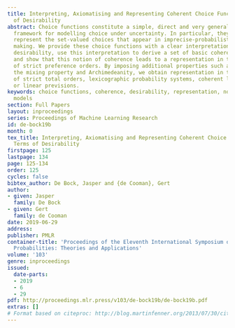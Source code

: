 ```yaml
---
title: Interpreting, Axiomatising and Representing Coherent Choice Functions in Terms
  of Desirability
abstract: Choice functions constitute a simple, direct and very general mathematical
  framework for modelling choice under uncertainty. In particular, they are able to
  represent the set-valued choices that appear in imprecise-probabilistic decision
  making. We provide these choice functions with a clear interpretation in terms of
  desirability, use this interpretation to derive a set of basic coherence axioms,
  and show that this notion of coherence leads to a representation in terms of sets
  of strict preference orders. By imposing additional properties such as totality,
  the mixing property and Archimedeanity, we obtain representation in terms of sets
  of strict total orders, lexicographic probability systems, coherent lower previsions
  or linear previsions.
keywords: choice functions, coherence, desirability, representation, non-binary choice
  models
section: Full Papers
layout: inproceedings
series: Proceedings of Machine Learning Research
id: de-bock19b
month: 0
tex_title: Interpreting, Axiomatising and Representing Coherent Choice Functions in
  Terms of Desirability
firstpage: 125
lastpage: 134
page: 125-134
order: 125
cycles: false
bibtex_author: De Bock, Jasper and {de Cooman}, Gert
author:
- given: Jasper
  family: De Bock
- given: Gert
  family: de Cooman
date: 2019-06-29
address: 
publisher: PMLR
container-title: 'Proceedings of the Eleventh International Symposium on Imprecise
  Probabilities: Theories and Applications'
volume: '103'
genre: inproceedings
issued:
  date-parts:
  - 2019
  - 6
  - 29
pdf: http://proceedings.mlr.press/v103/de-bock19b/de-bock19b.pdf
extras: []
# Format based on citeproc: http://blog.martinfenner.org/2013/07/30/citeproc-yaml-for-bibliographies/
---
```

